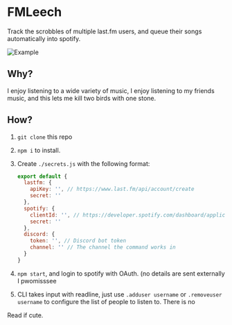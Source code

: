 # FMLeech
Track the scrobbles of multiple last.fm users, and queue their songs automatically into spotify.

![Example](https://cdn.discordapp.com/attachments/548683437524123660/781652606338596924/unknown.png)

## Why?
I enjoy listening to a wide variety of music, I enjoy listening to my friends music, and this lets me kill two birds with one stone.

## How?

1. `git clone` this repo
2. `npm i` to install.
3. Create `./secrets.js` with the following format:

    ```js
    export default {
      lastfm: { 
        apiKey: '', // https://www.last.fm/api/account/create
        secret: ''
      },
      spotify: {
        clientId: '', // https://developer.spotify.com/dashboard/applications
        secret: ''
      },
      discord: {
        token: '', // Discord bot token
        channel: '' // The channel the command works in
      }
    }
    ````
4. `npm start`, and login to spotify with OAuth. (no details are sent externally I pwomisssee
5. CLI takes input with readline, just use `.adduser username` or `.removeuser username` to configure the list of people to listen to. There is no

Read if cute.
